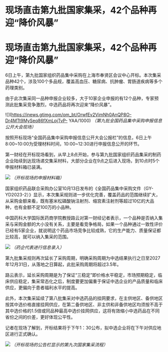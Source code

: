 # 现场直击第九批国家集采，42个品种再迎“降价风暴”

# 现场直击第九批国家集采，42个品种再迎“降价风暴”

6日上午，第九批国家组织药品集中采购在上海市奉贤区会议中心开标。本次集采品种42个，涉及100个多品规，覆盖高血压、糖尿病、抗肿瘤、胃肠道疾病等多个药理类别。

由于此次集采同一品种申报企业较多，大于10家企业申报的有12个品种，专家预测此批集采竞争激烈，中选药品将再次迎来“降价风暴”。

![](https://inews.gtimg.com/om_bt/OrwfEv2VimNh0AnQP8O-Dr4MTt9MySeq86fXmLpjTvP-
YAA/1000) _（第九批全国药品集中采购申报信息公开大会现场）_

按照开标现场“全国药品集中采购申报信息公开大会公报栏”的信息，6日上午8:00~10:00为受理材料时间，10:00~12:30进行申报信息公开的环节。

第一财经在开标现场看到，从早上8点开始，参与第九批国家组织药品集采的制药企业陆续到达现场递交集采材料，大部分企业在9点之后进入现场，到10点时5个申报材料箱已装满。

![](https://inews.gtimg.com/om_bt/O9UB4l9ivwNi0bduxp2vEQDg3utms_ITW9lPqOo0oqSUQAA/1000)
_（开标现场的申报材料箱）_

国家组织药品联合采购办公室10月13日发布的《全国药品集中采购文件（GY-
YD2023-2）》显示，本次集采规则进一步优化完善，覆盖药品的范围继续扩大，从采购金额来看，既有塞米松磷酸钠注射剂、缩宫素注射剂等超过10亿的大品种，也有金额不足100万的小品种。

中国药科大学国际医药商学院教授路云对第一财经记者表示，一个品种是否纳入集采与采购金额的大小没有关系，主要是看竞争格局，如果一个品种通过一致性评价已经有5家企业，就说明这个药品市场竞争比较成熟，它的生产能力、质量保证都比较高，就可以纳入集采的范围。

![](https://inews.gtimg.com/om_bt/OgXBmOUufLxXa5rsTzEkQHGnfu79_mZxOBtDosULpKSeYAA/1000)
_（药企代表进行信息录入）_

第九批集采规则再次延长了采购周期，明确采购周期为中选结果执行之日至2027年12月31日，从落地之日算起，此批采购周期将超过3.5年。

路云表示，延长采购周期是为了保证“三稳定”即价格水平稳定，市场预期稳定，临床供应稳定，集采常态化之后，制度要更加偏重于保证中选企业的产品质量和临床供应，更偏向于患者福利水平的提高。

此外，本次集采延续了第八批集采对中选药品的挂网要求，在主供地区、备供地区按其中选价格直接挂网供应，在第二备供地区、非主供和非备供地区均须按不高于其中选价格的1.5倍或同品种最高中选价挂网供应，这将有效缩小中选药品在不同省份之间的价差，更好体现公平性。

记者在现场了解到，开标结果将于下午1：30公布，拟中选企业将在下午对供应地区进行正式确认。

![](https://inews.gtimg.com/om_bt/Oxf0gruovvet7tMlt7uzoMDWItnJ0cXpdqMM1jK57M0XwAA/1000)
_（开标现场的公告栏显示的第九次国家集采流程）_

